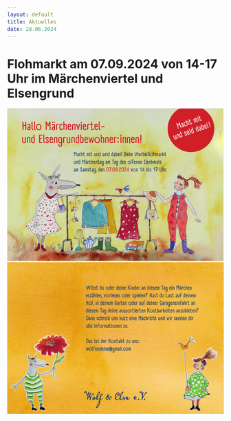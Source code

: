 ```yaml
---
layout: default
title: Aktuelles
date: 28.06.2024
---
```


# Flohmarkt am 07.09.2024 von 14-17 Uhr im Märchenviertel und Elsengrund

<span class="image main"><img src="images/Flohmarkt_Flyer_2024_1.png" alt="" /></span>
<span class="image main"><img src="images/Flohmarkt_Flyer_2024_2.png" alt="" /></span>

